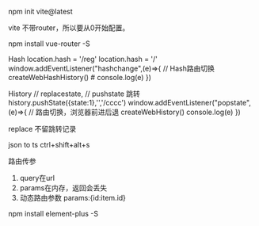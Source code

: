 npm init vite@latest 

vite 不带router，所以要从0开始配置。

npm install vue-router -S

Hash
location.hash = '/reg' 
location.hash = '/'
window.addEventListener("hashchange",(e)=>{
    // Hash路由切换 createWebHashHistory() # 
    console.log(e)
})

History
// replacestate,
// pushstate 跳转 history.pushState({state:1},'','/cccc')
window.addEventListener("popstate",(e)=>{ 
    // 路由切换，浏览器前进后退 createWebHistory() 
    console.log(e)
})

replace 不留跳转记录

json to ts
ctrl+shift+alt+s

路由传参
1. query在url
2. params在内存，返回会丢失
3. 动态路由参数  params:{id:item.id}


npm install element-plus -S